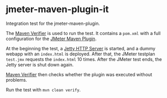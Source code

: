 # jmeter-maven-plugin-it

Integration test for the jmeter-maven-plugin.

The [Maven Verifier][1] is used to run the test.
It contains a `pom.xml` with a full configuration for the [JMeter Maven Plugin][2].

At the beginning the test, a [Jetty HTTP Server][3] is started, and a dummy webapp with an `index.html` is deployed.
After that, the JMeter testplan `test.jmx` requests the `index.html` 10 times.
After the JMeter test ends, the Jetty server is shut down again.

[Maven Verifier][1] then checks whether the plugin was executed without problems.


Run the test with `mvn clean verify`.


[1]:    http://maven.apache.org/shared/maven-verifier/        "Maven Verifier Component"
[2]:    http://jmeter.lazerycode.com                          "JMeter Maven Plugin"
[3]:    http://jetty.codehaus.org/jetty/                      "Jetty HTTP Server"